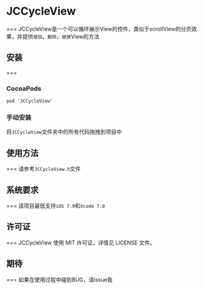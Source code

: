 # JCCycleView
===
JCCycleView是一个可以循环展示View的控件，类似于scrollView的分页效果，并提供`增加`，`删除`，`替换`View的方法

## 安装
===
### CocoaPods

`pod 'JCCycleView'`

### 手动安装
将`JCCycleView`文件夹中的所有代码拖拽到项目中


## 使用方法
===
请参考`JCCycleView.h`文件


## 系统要求
===
该项目最低支持`iOS 7.0`和`Xcode 7.0`

##	许可证
===
JCCycleView 使用 MIT 许可证，详情见 LICENSE 文件。


## 期待
===
如果在使用过程中碰到BUG，请issue我
